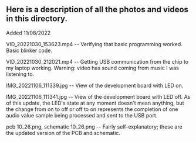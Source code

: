 ## Here is a description of all the photos and videos in this directory.

Added 11/08/2022

VID_20221030_153623.mp4 -- Verifying that basic programming worked. Basic blinker code. 

VID_20221030_212021.mp4 -- Getting USB communication from the chip to my laptop working. Warning: video has sound coming from music I was listening to. 

IMG_20221106_111339.jpg -- View of the development board with LED on. 

IMG_20221106_111341.jpg -- View of the development board with LED off. As of this update, the LED's state at any moment doesn't mean anything, but the change from on to off or off to on represents the completion of one audio value sample being processed and sent to the USB port. 

pcb 10_26.png, schematic 10_26.png -- Fairly self-explanatory; these are the updated version of the PCB and schematic. 
